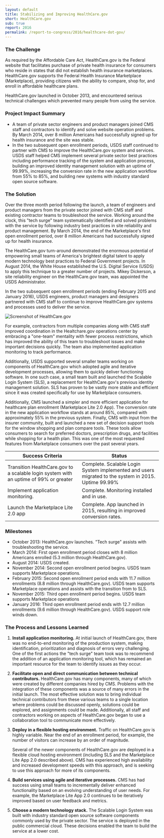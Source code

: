 ```yaml
---
layout: default
title: Stabilizing and Improving HealthCare.gov
short: HealthCare.gov
sub: true
report: 2016
permalink: /report-to-congress/2016/healthcare-dot-gov/
---
```

### The Challenge

As required by the Affordable Care Act, HealthCare.gov is the Federal website that facilitates purchase of private health insurance for consumers who reside in states that did not establish health insurance marketplaces. HealthCare.gov supports the Federal Health Insurance Marketplace (Marketplace), providing citizens with the ability to compare, shop for, and enroll in affordable healthcare plans.

HealthCare.gov launched in October 2013, and encountered serious technical challenges which prevented many people from using the service.

### Project Impact Summary

* A team of private sector engineers and product managers joined CMS staff and contractors to identify and solve website operation problems. By March 2014, over 8 million Americans had successfully signed up for health insurance and the site was stable.
* In the two subsequent open enrollment periods, USDS staff continued to partner with CMS to improve the HealthCare.gov system and services. USDS staff helped CMS implement several private sector best practices including performance tracking of the system and application process, building an improved identity management solution with an uptime of 99.99%, increasing the conversion rate in the new application workflow from 55% to 85%, and building new systems with industry standard open source software.

### The Solution

Over the three month period following the launch, a team of engineers and product managers from the private sector joined with CMS staff and existing contractor teams to troubleshoot the service. Working around the clock, this "tech surge" team systematically identified and solved problems with the service by following industry best practices in site reliability and product management. By March 2014, the end of the Marketplace's first open enrollment period, over 8 million Americans had successfully signed up for health insurance.

The HealthCare.gov turn-around demonstrated the enormous potential of empowering small teams of America's brightest digital talent to apply modern technology best practices to Federal Government projects. In August 2014, the White House established the U.S. Digital Service (USDS) to apply this technique to a greater number of projects. Mikey Dickerson, a site reliability engineer on the HealthCare.gov team, was appointed the USDS Administrator.

In the two subsequent open enrollment periods (ending February 2015 and January 2016), USDS engineers, product managers and designers partnered with CMS staff to continue to improve HealthCare.gov systems and processes used to deliver the service.

![Screenshot of HealthCare.gov](https://cloud.githubusercontent.com/assets/1237498/18360744/3f80e3a4-75cd-11e6-92e6-04cd0b8a2a8b.png)

For example, contractors from multiple companies along with CMS staff improved coordination in the Healtchare.gov operations center by embracing a "one-team" mentality with fewer process restrictions, which has improved the ability of this team to troubleshoot issues and make important decisions quickly. The team also implemented application monitoring to track performance.

Additionally, USDS supported several smaller teams working on components of HealthCare.gov which adopted agile and iterative development processes, allowing them to quickly deliver functioning software. In one such case, a small team built and launched the Scalable Login System (SLS), a replacement for HealthCare.gov's previous identity management solution. SLS has proven to be vastly more stable and efficient since it was created specifically for use by Marketplace consumers.

Additionally, CMS launched a simpler and more efficient application for healthcare plan enrollment (Marketplace Lite 2.0 App). The conversion rate in the new application workflow stands at around 85%, compared with approximately 55% in the previous system. Finally, CMS with input from the insurer community, built and launched a new set of decision support tools for the window shopping and plan compare tools. These tools allow consumers to search for preferred doctors, prescription drugs, and facilities while shopping for a health plan. This was one of the most requested features from Marketplace consumers over the past several years.

| **Success Criteria** | **Status** |
| --- | --- |
| Transition HealthCare.gov to a scalable login system with an uptime of 99% or greater | Complete. Scalable Login System implemented and users migrated to the system in 2015. Uptime 99.99% |
| Implement application monitoring. | Complete. Monitoring installed and in use. |
| Launch the Marketplace Lite 2.0 app | Complete. App launched in 2015, resulting in improved conversion rates. |

### Milestones
- October 2013: HealthCare.gov launches. "Tech surge" assists with troubleshooting the service.
- March 2014: First open enrollment period closes with 8 million Americans enrolled (5.3 million through HealthCare.gov).
- August 2014: USDS created.
- November 2014: Second open enrollment period begins. USDS team supports Marketplace operations.
- February 2015: Second open enrollment period ends with 11.7 million enrollments (8.8 million through HealthCare.gov). USDS team supports Marketplace operations and assists with the transition from to SLS.
- November 2015: Third open enrollment period begins. USDS team supports Marketplace operations
- January 2016: Third open enrollment period ends with 12.7 million enrollments (9.6 million through HealthCare.gov). USDS support role winds down.

### The Process and Lessons Learned

1. **Install application monitoring.** At initial launch of HealthCare.gov, there was no end-to-end monitoring of the production system, making identification, prioritization and diagnosis of errors very challenging. One of the first actions the "tech surge" team took was to recommend the addition of an application monitoring tool, which has remained an important resource for the team to identify issues as they occur.

2. **Facilitate open and direct communication between technical contributors.** HealthCare.gov has many components, many of which were created by different companies hired by CMS. Problems with the integration of these components was a source of many errors in the initial launch. The most effective solution was to bring individual technical contributors from these various teams to a single location where problems could be discussed openly, solutions could be explored, and assignments could be made. Additionally, all staff and contractors working on aspects of HealthCare.gov began to use a collaboration tool to communicate more effectively.

3. **Deploy in a flexible hosting environment.** Traffic on HealthCare.gov is highly variable. Near the end of an enrollment period, for example, the number of visitors can increase by an order of magnitude.

    Several of the newer components of HealthCare.gov are deployed in a flexible cloud hosting environment (including SLS and the Marketplace Lite App 2.0 described above). CMS has experienced high availability and increased development speeds with this approach, and is seeking to use this approach for more of its components.

4. **Build services using agile and iterative processes.** CMS has had success using small teams to incrementally deliver enhanced functionality based on an evolving understanding of user needs. For example, the Marketplace Lite App 2.0 continues to be iteratively improved based on user feedback and metrics.

5. **Choose a modern technology stack.** The Scalable Login System was built with industry standard open source software components commonly used by the private sector. The service is deployed in the public commercial cloud. These decisions enabled the team to build the service at a lower cost.
